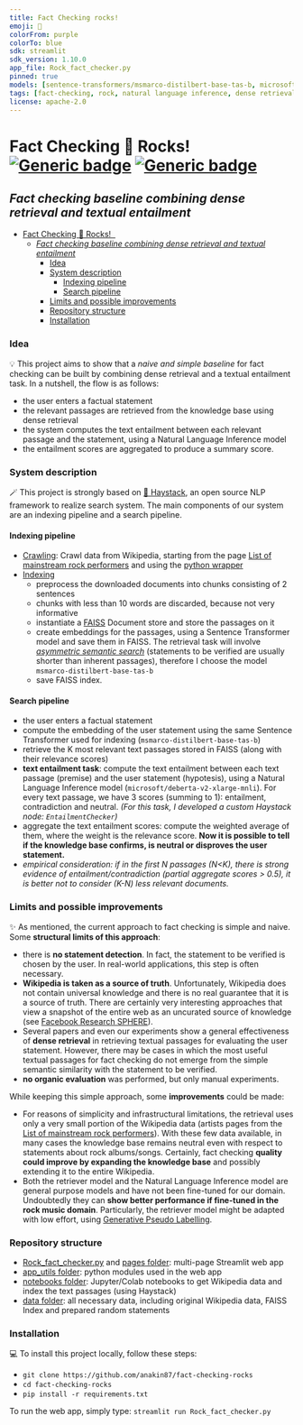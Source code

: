 ```yaml
---
title: Fact Checking rocks!
emoji: 🎸
colorFrom: purple
colorTo: blue
sdk: streamlit
sdk_version: 1.10.0
app_file: Rock_fact_checker.py
pinned: true
models: [sentence-transformers/msmarco-distilbert-base-tas-b, microsoft/deberta-v2-xlarge-mnli, google/flan-t5-large]
tags: [fact-checking, rock, natural language inference, dense retrieval, large language models, haystack, neural search]
license: apache-2.0
---
```


# Fact Checking 🎸 Rocks! &nbsp; [![Generic badge](https://img.shields.io/badge/🤗-Open%20in%20Spaces-blue.svg)](https://huggingface.co/spaces/anakin87/fact-checking-rocks) [![Generic badge](https://img.shields.io/github/stars/anakin87/fact-checking-rocks?label=Github&style=social)](https://github.com/anakin87/fact-checking-rocks)

## *Fact checking baseline combining dense retrieval and textual entailment*

- [Fact Checking 🎸 Rocks!    ](#fact-checking--rocks---)
  - [*Fact checking baseline combining dense retrieval and textual entailment*](#fact-checking-baseline-combining-dense-retrieval-and-textual-entailment)
    - [Idea](#idea)
    - [System description](#system-description)
      - [Indexing pipeline](#indexing-pipeline)
      - [Search pipeline](#search-pipeline)
    - [Limits and possible improvements](#limits-and-possible-improvements)
    - [Repository structure](#repository-structure)
    - [Installation](#installation)

### Idea
💡 This project aims to show that a *naive and simple baseline* for fact checking can be built by combining dense retrieval and a textual entailment task.
In a nutshell, the flow is as follows:
* the user enters a factual statement
* the relevant passages are retrieved from the knowledge base using dense retrieval
* the system computes the text entailment between each relevant passage and the statement, using a Natural Language Inference model
* the entailment scores are aggregated to produce a summary score.

### System description
🪄 This project is strongly based on [🔎 Haystack](https://github.com/deepset-ai/haystack), an open source NLP framework to realize search system. The main components of our system are an indexing pipeline and a search pipeline.


#### Indexing pipeline
* [Crawling](https://github.com/anakin87/fact-checking-rocks/blob/321ba7893bbe79582f8c052493acfda497c5b785/notebooks/get_wikipedia_data.ipynb): Crawl data from Wikipedia, starting from the page [List of mainstream rock performers](https://en.wikipedia.org/wiki/List_of_mainstream_rock_performers) and using the [python wrapper](https://github.com/goldsmith/Wikipedia)
* [Indexing](https://github.com/anakin87/fact-checking-rocks/blob/321ba7893bbe79582f8c052493acfda497c5b785/notebooks/indexing.ipynb)
  * preprocess the downloaded documents into chunks consisting of 2 sentences
  * chunks with less than 10 words are discarded, because not very informative
  * instantiate a [FAISS](https://github.com/facebookresearch/faiss) Document store and store the passages on it
  * create embeddings for the passages, using a Sentence Transformer model and save them in FAISS. The retrieval task will involve [*asymmetric semantic search*](https://www.sbert.net/examples/applications/semantic-search/README.html#symmetric-vs-asymmetric-semantic-search) (statements to be verified are usually shorter than inherent passages), therefore I choose the model `msmarco-distilbert-base-tas-b`
  * save FAISS index.

#### Search pipeline

* the user enters a factual statement
* compute the embedding of the user statement using the same Sentence Transformer used for indexing (`msmarco-distilbert-base-tas-b`)
* retrieve the K most relevant text passages stored in FAISS (along with their relevance scores)
* **text entailment task**: compute the text entailment between each text passage (premise) and the user statement (hypotesis), using a Natural Language Inference model (`microsoft/deberta-v2-xlarge-mnli`). For every text passage, we have 3 scores (summing to 1): entailment, contradiction and neutral. *(For this task, I developed a custom Haystack node: `EntailmentChecker`)*
* aggregate the text entailment scores: compute the weighted average of them, where the weight is the relevance score. **Now it is possible to tell if the knowledge base confirms, is neutral or disproves the user statement.**
* *empirical consideration: if in the first N passages (N<K),  there is strong evidence of entailment/contradiction (partial aggregate scores > 0.5), it is better not to consider (K-N) less relevant documents.*

### Limits and possible improvements
 ✨ As mentioned, the current approach to fact checking is simple and naive. Some **structural limits of this approach**:
  * there is **no statement detection**. In fact, the statement to be verified is chosen by the user. In real-world applications, this step is often necessary.
  * **Wikipedia is taken as a source of truth**. Unfortunately, Wikipedia does not contain universal knowledge and there is no real guarantee that it is a source of truth. There are certainly very interesting approaches that view a snapshot of the entire web as an uncurated source of knowledge (see [Facebook Research SPHERE](https://arxiv.org/abs/2112.09924)).
  * Several papers and even our experiments show a general effectiveness of **dense retrieval** in retrieving textual passages for evaluating the user statement. However, there may be cases in which the most useful textual passages for fact checking do not emerge from the simple semantic similarity with the statement to be verified.
  * **no organic evaluation** was performed, but only manual experiments.

While keeping this simple approach, some **improvements** could be made:
* For reasons of simplicity and infrastructural limitations, the retrieval uses only a very small portion of the Wikipedia data (artists pages from the [List of mainstream rock performers](https://en.wikipedia.org/wiki/List_of_mainstream_rock_performers)). With these few data available, in many cases the knowledge base remains neutral even with respect to statements about rock albums/songs. Certainly, fact checking **quality could improve by expanding the knowledge base** and possibly extending it to the entire Wikipedia.
* Both the retriever model and the Natural Language Inference model are general purpose models and have not been fine-tuned for our domain. Undoubtedly they can **show better performance if fine-tuned in the rock music domain**. Particularly, the retriever model might be adapted with low effort, using [Generative Pseudo Labelling](https://haystack.deepset.ai/guides/gpl).

### Repository structure
* [Rock_fact_checker.py](Rock_fact_checker.py) and [pages folder](./pages/): multi-page Streamlit web app
* [app_utils folder](./app_utils/): python modules used in the web app
* [notebooks folder](./notebooks/): Jupyter/Colab notebooks to get Wikipedia data and index the text passages (using Haystack)
* [data folder](./data/): all necessary data, including original Wikipedia data, FAISS Index and prepared random statements

### Installation
💻 To install this project locally, follow these steps:
* `git clone https://github.com/anakin87/fact-checking-rocks`
* `cd fact-checking-rocks`
* `pip install -r requirements.txt`

To run the web app, simply type: `streamlit run Rock_fact_checker.py`

